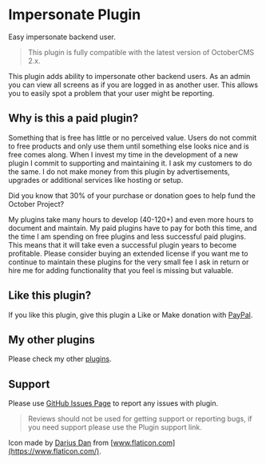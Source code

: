 # Impersonate Plugin

Easy impersonate backend user.

> This plugin is fully compatible with the latest version of OctoberCMS 2.x.

This plugin adds ability to impersonate other backend users. As an admin you can view all screens as if you are logged in as another user. This allows you to easily spot a problem that your user might be reporting.

## Why is this a paid plugin?

Something that is free has little or no perceived value. Users do not commit to free products and only use them until something else looks nice and is free comes along. When I invest my time in the development of a new plugin I commit to supporting and maintaining it. I ask my customers to do the same. I do not make money from this plugin by advertisements, upgrades or additional services like hosting or setup.

Did you know that 30% of your purchase or donation goes to help fund the October Project?

My plugins take many hours to develop (40-120+) and even more hours to document and maintain. My paid plugins have to pay for both this time, and the time I am spending on free plugins and less successful paid plugins. This means that it will take even a successful plugin years to become profitable. Please consider buying an extended license if you want me to continue to maintain these plugins for the very small fee I ask in return or hire me for adding functionality that you feel is missing but valuable.

## Like this plugin?

If you like this plugin, give this plugin a Like or Make donation with [PayPal](https://www.paypal.me/mplodowski).

## My other plugins

Please check my other [plugins](https://octobercms.com/author/Renatio).

## Support

Please use [GitHub Issues Page](https://github.com/mplodowski/impersonate-plugin-public/issues) to report any issues with plugin.

> Reviews should not be used for getting support or reporting bugs, if you need support please use the Plugin support link.

Icon made by [Darius Dan](https://www.flaticon.com/authors/darius-dan) from [www.flaticon.com](https://www.flaticon.com/).
